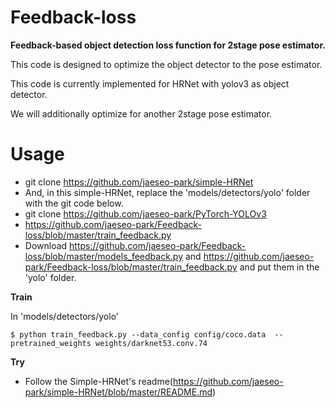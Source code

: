 # Feedback-loss
**Feedback-based object detection loss function for 2stage pose estimator.**


This code is designed to optimize the object detector to the pose estimator.

This code is currently implemented for HRNet with yolov3 as object detector.

We will additionally optimize for another 2stage pose estimator.





# Usage

- git clone https://github.com/jaeseo-park/simple-HRNet
- And, in this simple-HRNet, replace the 'models/detectors/yolo' folder with the git code below.
- git clone https://github.com/jaeseo-park/PyTorch-YOLOv3
- https://github.com/jaeseo-park/Feedback-loss/blob/master/train_feedback.py
- Download https://github.com/jaeseo-park/Feedback-loss/blob/master/models_feedback.py and https://github.com/jaeseo-park/Feedback-loss/blob/master/train_feedback.py and put them in the 'yolo' folder.



**Train**


In 'models/detectors/yolo'

```
$ python train_feedback.py --data_config config/coco.data  --pretrained_weights weights/darknet53.conv.74
```


**Try**

- Follow the Simple-HRNet's readme(https://github.com/jaeseo-park/simple-HRNet/blob/master/README.md)
